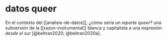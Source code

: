 # datos queer
En el contexto del [[analisis-de-datos]], ¿cómo sería un *reporte queer*? una subversión de la [[razon-instrumental]] blanca y capitalista a una expresión *desde el sur* [@beltran2020; @beltran2020a].